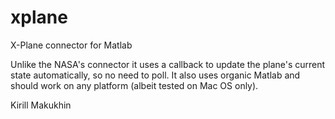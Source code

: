 # xplane
X-Plane connector for Matlab

Unlike the NASA's connector it uses a callback to update the plane's current state automatically, so no need to poll. It also uses organic Matlab and should work on any platform (albeit tested on Mac OS only).

Kirill Makukhin
